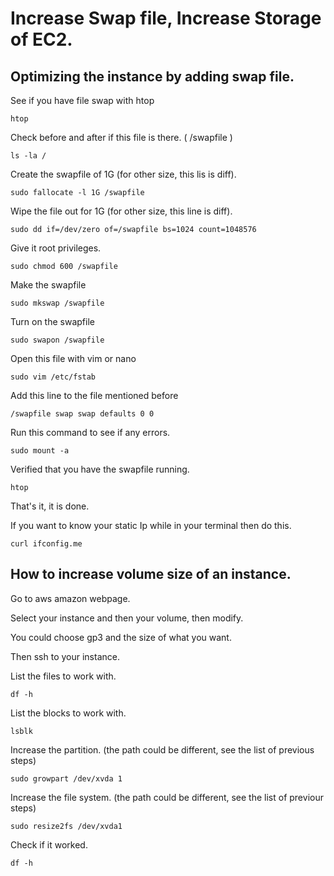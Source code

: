 # Increase Swap file, Increase Storage of EC2.

## Optimizing the instance by adding swap file.

See if you have file swap with htop

```htop```

Check before and after if this file is there. ( /swapfile )

```ls -la /```

Create the swapfile of 1G (for other size, this lis is diff).

```sudo fallocate -l 1G /swapfile```


Wipe the file out for 1G (for other size, this line is diff).

```sudo dd if=/dev/zero of=/swapfile bs=1024 count=1048576```

Give it root privileges.

```sudo chmod 600 /swapfile```

Make the swapfile

```sudo mkswap /swapfile```

Turn on the swapfile

```sudo swapon /swapfile```

Open this file with vim or nano

```sudo vim /etc/fstab```

Add this line to the file mentioned before

```/swapfile swap swap defaults 0 0```

Run this command to see if any errors.

```sudo mount -a```

Verified that you have the swapfile running.

```htop```

That's it, it is done.

If you want to know your static Ip while in your terminal then do this.

```curl ifconfig.me```

## How to increase volume size of an instance.

Go to aws amazon webpage.

Select your instance and then your volume, then modify.

You could choose gp3 and the size of what you want.

Then ssh to your instance.

List the files to work with.

```df -h```

List the blocks to work with.

```lsblk```

Increase the partition. (the path could be different, see the list of previous steps)

```sudo growpart /dev/xvda 1```

Increase the file system. (the path could be different, see the list of previour steps)

```sudo resize2fs /dev/xvda1```

Check if it worked.

```df -h```
